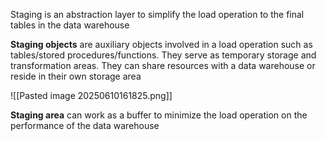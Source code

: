 Staging is an abstraction layer to simplify the load operation to the final tables in the data warehouse

**Staging objects** are auxiliary objects involved in a load operation such as tables/stored procedures/functions. They serve as temporary storage and transformation areas. They can share resources with a data warehouse or reside in their own storage area

![[Pasted image 20250610161825.png]]

**Staging area** can work as a buffer to minimize the load operation on the performance of the data warehouse